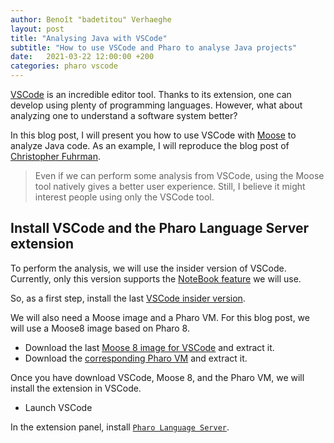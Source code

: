 ```yaml
---
author: Benoît "badetitou" Verhaeghe
layout: post
title: "Analysing Java with VSCode"
subtitle: "How to use VSCode and Pharo to analyse Java projects"
date:   2021-03-22 12:00:00 +200
categories: pharo vscode
---
```


[VSCode](https://code.visualstudio.com/) is an incredible editor tool.
Thanks to its extension, one can develop using plenty of programming languages.
However, what about analyzing one to understand a software system better?

In this blog post, I will present you how to use VSCode with [Moose](http://moosetechnology.github.io/) to analyze Java code.
As an example, I will reproduce the blog post of [Christopher Fuhrman](https://fuhrmanator.github.io/2019/07/29/AnalyzingJavaWithMoose.html).

> Even if we can perform some analysis from VSCode, using the Moose tool natively gives a better user experience.
> Still, I believe it might interest people using only the VSCode tool.

## Install VSCode and the Pharo Language Server extension

To perform the analysis, we will use the insider version of VSCode.
Currently, only this version supports the [NoteBook feature](https://code.visualstudio.com/api/extension-guides/notebook) we will use.

So, as a first step, install the last [VSCode insider version](https://code.visualstudio.com/insiders/).

We will also need a Moose image and a Pharo VM.
For this blog post, we will use a Moose8 image based on Pharo 8.

- Download the last [Moose 8 image for VSCode](https://github.com/badetitou/Pharo-LanguageServer/releases/download/continuous/Moose64-8.0-PLS.zip) and extract it.
- Download the [corresponding Pharo VM](https://files.pharo.org/get-files/80/) and extract it.

Once you have download VSCode, Moose 8, and the Pharo VM, we will install the extension in VSCode.

- Launch VSCode

In the extension panel, install [`Pharo Language Server`](https://marketplace.visualstudio.com/items?itemName=badetitou.pharo-language-server).

